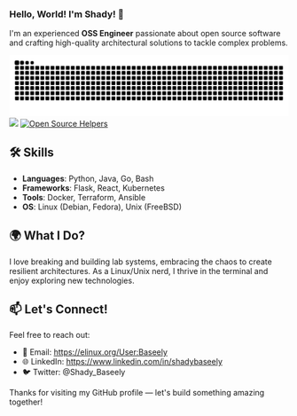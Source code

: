 ### Hello, World! I'm Shady! 👋

I'm an experienced **OSS Engineer** passionate about open source software and crafting high-quality architectural solutions to tackle complex problems.

![snake_svg](https://github.com/baseely/baseely/blob/output/github-contribution-grid-snake.svg)
[![](https://visitcount.itsvg.in/api?id=baseely&icon=0&color=0)](https://visitcount.itsvg.in) [![Open Source Helpers](https://www.codetriage.com/python/cpython/badges/users.svg)](https://www.codetriage.com/python/cpython)

## 🛠️ Skills
- **Languages**: Python, Java, Go, Bash
- **Frameworks**: Flask, React, Kubernetes
- **Tools**: Docker, Terraform, Ansible
- **OS**: Linux (Debian, Fedora), Unix (FreeBSD)

## 🌍 What I Do?

I love breaking and building lab systems, embracing the chaos to create resilient architectures. As a Linux/Unix nerd, I thrive in the terminal and enjoy exploring new technologies.

## 📫 Let's Connect!

Feel free to reach out:
- 📧 Email: https://elinux.org/User:Baseely
- 🌐 LinkedIn: https://www.linkedin.com/in/shadybaseely
- 🐦 Twitter: @Shady_Baseely

Thanks for visiting my GitHub profile — let's build something amazing together! 
